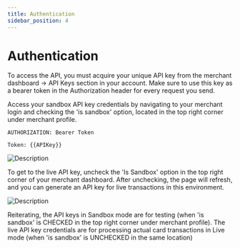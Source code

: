 ```yaml
---
title: Authentication
sidebar_position: 4
---
```


# Authentication

To access the API, you must acquire your unique API key from the merchant dashboard -> API Keys section in your account. Make sure to use this key as a bearer token in the Authorization header for every request you send.

Access your sandbox API key credentials by navigating to your merchant login and checking the 'is sandbox' option, located in the top right corner under merchant profile.

<div >

`AUTHORIZATION: Bearer Token`  

</div>

<div>

`Token: {{APIKey}}`
</div>

![Description](/img/authimage1.png)

To get to the live API key, uncheck the 'Is Sandbox' option in the top right corner of your merchant dashboard. After unchecking, the page will refresh, and you can generate an API key for live transactions in this environment.

![Description](/img/authimage2.png)

Reiterating, the API keys in Sandbox mode are for testing (when 'is sandbox' is CHECKED in the top right corner under merchant profile). The live API key credentials are for processing actual card transactions in Live mode (when 'is sandbox' is UNCHECKED in the same location)